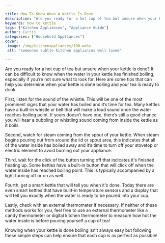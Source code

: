 ```yaml
---

title: How To Know When A Kettle Is Done
description: "Are you ready for a hot cup of tea but unsure when your kettle is done? It can be difficult to know when the water in your kettle ...check it out to learn"
keywords: how to kettle
tags: ["Kitchen Appliances", "Appliance Guide"]
author: Curtis
categories: ["Household Appliances"]
cover: 
 image: /img/kitchenappliances/190.webp
 alt: 'someones subtle kitchen appliances well loved'

---
```


Are you ready for a hot cup of tea but unsure when your kettle is done? It can be difficult to know when the water in your kettle has finished boiling, especially if you’re not sure what to look for. Here are some tips that can help you determine when your kettle is done boiling and your tea is ready to drink. 

First, listen for the sound of the whistle. This will be one of the most prominent signs that your water has boiled and it’s time for tea. Many kettles have a built-in whistle or bell that will make a loud sound once the water reaches boiling point. If yours doesn’t have one, there’s still a good chance you will hear a bubbling or whistling sound coming from inside the kettle as it boils. 

Second, watch for steam coming from the spout of your kettle. When steam begins pouring out from around the lid or spout area, this indicates that all of the water inside has boiled away and it’s time to turn off your stovetop or electric element to avoid burning out your appliance. 

Third, wait for the click of the button turning off that indicates it's finished heating up. Some kettles have a built-in button that will click off when the water inside has reached boiling point. This is typically accompanied by a light turning off or on as well.

Fourth, get a smart kettle that will tell you when it's done. Today there are even smart kettles that have built-in temperature sensors and a display that will tell you exactly when the water is ready to be poured into your cup.

Lastly, check with an external thermometer if necessary. If neither of these methods works for you, feel free to use an external thermometer like a candy thermometer or digital kitchen thermometer to measure how hot the water inside is before pouring yourself a cup of tea! 

Knowing when your kettle is done boiling isn’t always easy but following these simple steps can help ensure that each cup is as perfect as possible!
